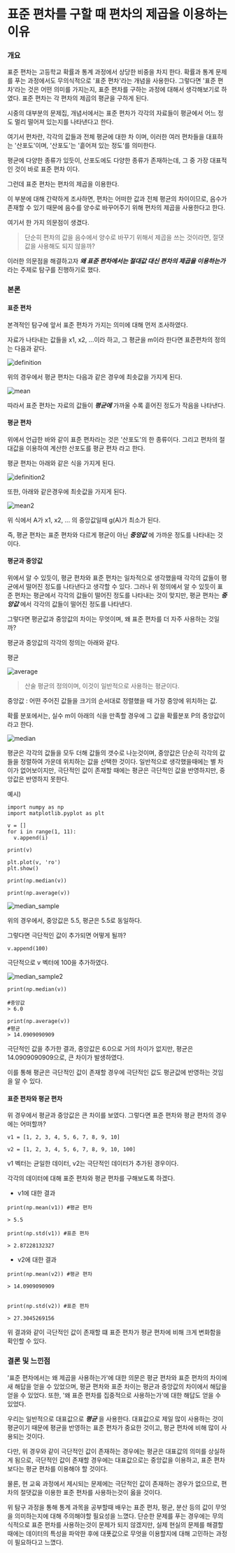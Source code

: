 # 표준 편차를 구할 때 편차의 제곱을 이용하는 이유


### 개요
 표준 편차는 고등학교 확률과 통계 과정에서 상당한 비중을 차지 한다. 확률과 통계 문제를 푸는 과정에서도 무의식적으로 '표준 편차'라는 개념을 사용한다. 그렇다면 '표준 편차'라는 것은 어떤 의미를 가지는지, 표준 편차를 구하는 과정에 대해서 생각해보기로 하였다.
 표준 편차는 각 편차의 제곱의 평균을 구하게 된다.

 시중의 대부분의 문제집, 개념서에서는 표준 편차가 각각의 자료들이 평균에서 어느 정도 멀리 떨어져 있는지를 나타낸다고 한다.

 여기서 편차란, 각각의 값들과 전체 평균에 대한 차 이며, 이러한 여러 편차들을 대표하는 '산포도'이며, '산포도'는 '흩어져 있는 정도'를 의미한다.

 평균에 다양한 종류가 있듯이, 산포도에도 다양한 종류가 존재하는데, 그 중 가장 대표적인 것이 바로 표준 편차 이다.

 그런데 표준 편차는 편차의 제곱을 이용한다.

 이 부분에 대해 간략하게 조사하면, 편차는 어떠한 값과 전체 평균의 차이이므로, 음수가 존재할 수 있기 때문에 음수를 양수로 바꾸어주기 위해 편차의 제곱을 사용한다고 한다.

 여기서 한 가지 의문점이 생겼다.

> 단순히 편차의 값을 음수에서 양수로 바꾸기 위해서 제곱을 쓰는 것이라면, 절댓값을 사용해도 되지 않을까?

 이러한 의문점을 해결하고자 ***왜 표준 편차에서는 절대값 대신 편차의 제곱을 이용하는가*** 라는 주제로 탐구를 진행하기로 했다.

### 본론

#### 표준 편차

 본격적인 탐구에 앞서 표준 편차가 가지는 의미에 대해 먼저 조사하였다.

 자료가 나타내는 값들을 x1, x2, ...이라 하고, 그 평균을 m이라 한다면 표준편차의 정의는 다음과 같다.

 ![definition](./images/definition.png)

 위의 경우에서 평균 편차는 다음과 같은 경우에 최솟값을 가지게 된다.

 ![mean](./images/mean.png)

 따라서 표준 편차는 자료의 값들이 ***평균에*** 가까울 수록 흩어진 정도가 작음을 나타낸다.

#### 평균 편차

 위에서 언급한 바와 같이 표준 편차라는 것은 '산포도'의 한 종류이다.
 그리고 편차의 절대값을 이용하여 계산한 산포도를 평균 편차 라고 한다.

 평균 편차는 아래와 같은 식을 가지게 된다.

 ![definition2](./images/definition2.png)


 또한, 아래와 같은경우에 최솟값을 가지게 된다.

 ![mean2](./images/mean2.png)

 위 식에서 A가 x1, x2, ... 의 중앙값일때 g(A)가 최소가 된다.

 즉, 평균 편차는 표준 편차와 다르게 평균이 아닌 ***중앙값*** 에 가까운 정도를 나타내는 것이다.

#### 평균과 중앙값

 위에서 알 수 있듯이, 평균 편차와 표준 편차는 일차적으로 생각했을때 각각의 값들이 평균에서 떨어진 정도를 나타낸다고 생각할 수 있다.
 그러나 위 정의에서 알 수 있듯이 표준 편차는 평균에서 각각의 값들이 떨어진 정도를 나타내는 것이 맞지만, 평균 편차는 ***중앙값*** 에서 각각의 값들이 떨어진 정도를 나타낸다.  

 그렇다면 평균값과 중앙값의 차이는 무엇이며, 왜 표준 편차를 더 자주 사용하는 것일까?

 평균과 중앙값의 각각의 정의는 아래와 같다.

 평균

 ![average](./images/average.png)

  > 산술 평균의 정의이며, 이것이 일반적으로 사용하는 평균이다.


 중앙값 : 어떤 주어진 값들을 크기의 순서대로 정렬했을 때 가장 중앙에 위치하는 값.

  확률 분포에서는, 실수 m이 아래의 식을 만족할 경우에 그 값을 확률분포 P의 중앙값이라고 한다.

 ![median](./images/median.png)

 평균은 각각의 값들을 모두 더해 값들의 갯수로 나눈것이며, 중앙값은 단순히 각각의 값들을 정렬하여 가운데 위치하는 값을 선택한 것이다.
 일반적으로 생각했을때에는 별 차이가 없어보이지만, 극단적인 값이 존재할 때에는 평균은 극단적인 값을 반영하지만, 중앙값은 반영하지 못한다.

 예시)

 ~~~
 import numpy as np
import matplotlib.pyplot as plt

v = []
for i in range(1, 11):
   v.append(i)

print(v)

plt.plot(v, 'ro')
plt.show()

print(np.median(v))

print(np.average(v))
 ~~~

 ![median_sample](./images/median_sample1.png)

 위의 경우에서, 중앙값은 5.5, 평균은 5.5로 동일하다.

 그렇다면 극단적인 값이 추가되면 어떻게 될까?

~~~
v.append(100)
~~~

극단적으로 v 벡터에 100을 추가하였다.

![median_sample2](./images/median_sample2.png)

~~~
print(np.median(v))

#중앙값
> 6.0

print(np.average(v))
#평균
> 14.0909090909

~~~

 극단적인 값을 추가한 결과, 중앙값은 6.0으로 거의 차이가 없지만, 평균은 14.0909090909으로, 큰 차이가 발생하였다.

 이를 통해 평균은 극단적인 값이 존재할 경우에 극단적인 값도 평균값에 반영하는 것임을 알 수 있다.

#### 표준 편차와 평균 편차

 위 경우에서 평균과 중앙값은 큰 차이를 보였다. 그렇다면 표준 편차와 평균 편차의 경우에는 어떠할까?

~~~
v1 = [1, 2, 3, 4, 5, 6, 7, 8, 9, 10]

v2 = [1, 2, 3, 4, 5, 6, 7, 8, 9, 10, 100]
~~~

v1 벡터는 균일한 데이터, v2는 극단적인 데이터가 추가된 경우이다.

각각의 데이터에 대해 표준 편차와 평균 편차를 구해보도록 하겠다.

* v1에 대한 결과

~~~
print(np.mean(v1)) #평균 편차

> 5.5

print(np.std(v1)) #표준 편차

> 2.87228132327
~~~

* v2에 대한 결과
~~~
print(np.mean(v2)) #평균 편차

> 14.0909090909


print(np.std(v2)) #표준 편차

> 27.3045269156
~~~

 위 결과와 같이 극단적인 값이 존재할 떄 표준 편차가 평균 편차에 비해 크게 변화함을 확인할 수 있다.

### 결론 및 느낀점

 '표준 편차에서는 왜 제곱을 사용하는가'에 대한 의문은 평균 편차와 표준 편차의 차이에새 해답을 얻을 수 있었으며, 평균 편차와 표준 차이는 평균과 중앙값의 차이에서 해답을 얻을 수 있었다. 또한, '왜 표준 편차를 집중적으로 사용하는가'에 대한 해답도 얻을 수 있었다.

 우리는 일반적으로 대표값으로 ***평균*** 을 사용한다. 대표값으로 제일 많이 사용하는 것이 평균이기 때문에 평균을 반영하는 표준 편차가 중요한 것이고, 평균 편차에 비해 많이 사용되는 것이다.

 다만, 위 경우와 같이 극단적인 값이 존재하는 경우에는 평균은 대표값의 의미를 상실하게 됨으로, 극단적인 값이 존재할 경우에는 대표값으로는 중앙값을 이용하고, 표준 편차보다는 평균 편차를 이용해야 할 것이다.

 물론, 현 교육 과정에서 제시되는 문제에는 극단적인 값이 존재하는 경우가 없으므로, 편차의 절댓값을 이용한 표준 편차를 사용하는것이 옳을 것이다.

 위 탐구 과정을 통해 통계 과목을 공부할때 배우는 표준 편차, 평균, 분산 등의 값이 무엇을 의미하는지에 대해 주의해야할 필요성을 느꼈다. 단순한 문제를 푸는 경우에는 무의식적으로 표준 편차를 사용하는것이 문제가 되지 않겠지만, 실제 현실의 문제를 해결할 때에는 데이터의 특성을 파악한 후에 대푯값으로 무엇을 이용할지에 대해 고민하는 과정이 필요하다고 느꼈다.
